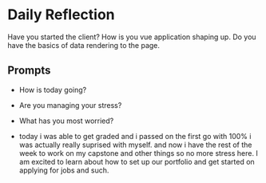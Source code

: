 # Daily Reflection

Have you started the client? How is you vue application shaping up. Do you have the basics of data rendering to the page.

## Prompts

- How is today going?
- Are you managing your stress?
- What has you most worried?

- today i was able to get graded and i passed on the first go with 100% i was actually really suprised with myself. and now i have the rest of the week to work on my capstone and other things so no more stress here. I am excited to learn about how to set up our portfolio and get started on applying for jobs and such.
